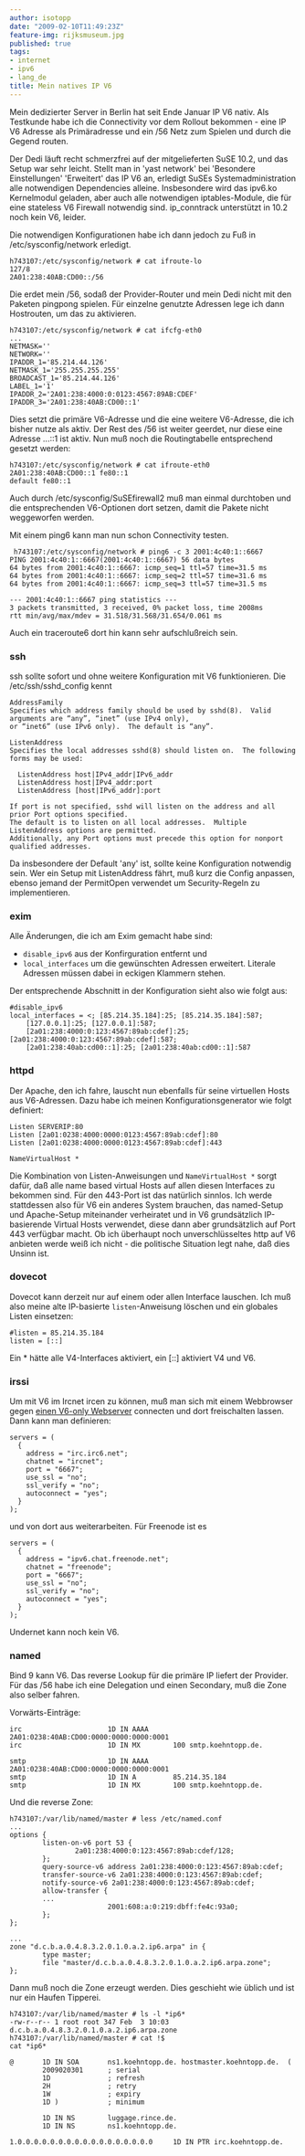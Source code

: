 ```yaml
---
author: isotopp
date: "2009-02-10T11:49:23Z"
feature-img: rijksmuseum.jpg
published: true
tags:
- internet
- ipv6
- lang_de
title: Mein natives IP V6
---
```

Mein dedizierter Server in Berlin hat seit Ende Januar IP V6 nativ. Als
Testkunde habe ich die Connectivity vor dem Rollout bekommen - eine IP V6
Adresse als Primäradresse und ein /56 Netz zum Spielen und durch die Gegend
routen.

Der Dedi läuft recht schmerzfrei auf der mitgelieferten SuSE 10.2, und das
Setup war sehr leicht. Stellt man in 'yast network' bei 'Besondere
Einstellungen' 'Erweitert' das IP V6 an, erledigt SuSEs Systemadministration
alle notwendigen Dependencies alleine. Insbesondere wird das ipv6.ko
Kernelmodul geladen, aber auch alle notwendigen iptables-Module, die für
eine stateless V6 Firewall notwendig sind. ip_conntrack unterstützt in 10.2
noch kein V6, leider.

Die notwendigen Konfigurationen habe ich dann jedoch zu Fuß in
/etc/sysconfig/network erledigt.

```console
h743107:/etc/sysconfig/network # cat ifroute-lo
127/8
2A01:238:40AB:CD00::/56
```

Die erdet mein /56, sodaß der Provider-Router und mein Dedi nicht mit den
Paketen pingpong spielen. Für einzelne genutzte Adressen lege ich dann
Hostrouten, um das zu aktivieren.

```console
h743107:/etc/sysconfig/network # cat ifcfg-eth0
...
NETMASK=''
NETWORK=''
IPADDR_1='85.214.44.126'
NETMASK_1='255.255.255.255'
BROADCAST_1='85.214.44.126'
LABEL_1='1'
IPADDR_2='2A01:238:4000:0:0123:4567:89AB:CDEF'
IPADDR_3='2A01:238:40AB:CD00::1'
```
 Dies setzt die primäre V6-Adresse und die eine weitere V6-Adresse, die ich bisher nutze als aktiv. Der Rest des /56 ist weiter geerdet, nur diese eine Adresse ...::1 ist aktiv. Nun muß noch die Routingtabelle entsprechend gesetzt werden:
```console
h743107:/etc/sysconfig/network # cat ifroute-eth0
2A01:238:40AB:CD00::1 fe80::1
default fe80::1
```

Auch durch /etc/sysconfig/SuSEfirewall2 muß man einmal durchtoben und die
entsprechenden V6-Optionen dort setzen, damit die Pakete nicht weggeworfen
werden.

Mit einem ping6 kann man nun schon Connectivity testen.

```console
 h743107:/etc/sysconfig/network # ping6 -c 3 2001:4c40:1::6667
PING 2001:4c40:1::6667(2001:4c40:1::6667) 56 data bytes
64 bytes from 2001:4c40:1::6667: icmp_seq=1 ttl=57 time=31.5 ms
64 bytes from 2001:4c40:1::6667: icmp_seq=2 ttl=57 time=31.6 ms
64 bytes from 2001:4c40:1::6667: icmp_seq=3 ttl=57 time=31.5 ms

--- 2001:4c40:1::6667 ping statistics ---
3 packets transmitted, 3 received, 0% packet loss, time 2008ms
rtt min/avg/max/mdev = 31.518/31.568/31.654/0.061 ms
```

Auch ein traceroute6 dort hin kann sehr aufschlußreich sein.

### ssh

ssh sollte sofort und ohne weitere Konfiguration mit V6 funktionieren. Die
/etc/ssh/sshd_config kennt

```console
AddressFamily
Specifies which address family should be used by sshd(8).  Valid arguments are “any”, “inet” (use IPv4 only),
or “inet6” (use IPv6 only).  The default is “any”.

ListenAddress
Specifies the local addresses sshd(8) should listen on.  The following forms may be used:

  ListenAddress host|IPv4_addr|IPv6_addr
  ListenAddress host|IPv4_addr:port
  ListenAddress [host|IPv6_addr]:port

If port is not specified, sshd will listen on the address and all prior Port options specified.
The default is to listen on all local addresses.  Multiple ListenAddress options are permitted.
Additionally, any Port options must precede this option for nonport qualified addresses.
```

Da insbesondere der Default 'any' ist, sollte keine Konfiguration notwendig
sein. Wer ein Setup mit ListenAddress fährt, muß kurz die Config anpassen,
ebenso jemand der PermitOpen verwendet um Security-Regeln zu implementieren.

### exim

Alle Änderungen, die ich am Exim gemacht habe sind:
- `disable_ipv6` aus der Konfirguration entfernt und
- `local_interfaces` um die gewünschten Adressen erweitert.
  Literale Adressen müssen dabei in eckigen Klammern stehen.

Der entsprechende Abschnitt in der Konfiguration sieht also wie folgt aus:

```console
#disable_ipv6
local_interfaces = <; [85.214.35.184]:25; [85.214.35.184]:587;
    [127.0.0.1]:25; [127.0.0.1]:587;
    [2a01:238:4000:0:123:4567:89ab:cdef]:25; [2a01:238:4000:0:123:4567:89ab:cdef]:587;
    [2a01:238:40ab:cd00::1]:25; [2a01:238:40ab:cd00::1]:587
```

### httpd

Der Apache, den ich fahre, lauscht nun ebenfalls für seine virtuellen Hosts
aus V6-Adressen. Dazu habe ich meinen Konfigurationsgenerator wie folgt
definiert:

```console
Listen SERVERIP:80
Listen [2a01:0238:4000:0000:0123:4567:89ab:cdef]:80
Listen [2a01:0238:4000:0000:0123:4567:89ab:cdef]:443

NameVirtualHost *
```

Die Kombination von Listen-Anweisungen und `NameVirtualHost *` sorgt dafür,
daß alle name based virtual Hosts auf allen diesen Interfaces zu bekommen
sind. Für den 443-Port ist das natürlich sinnlos. Ich werde stattdessen also
für V6 ein anderes System brauchen, das named-Setup und Apache-Setup
miteinander verheiratet und in V6 grundsätzlich IP-basierende Virtual Hosts
verwendet, diese dann aber grundsätzlich auf Port 443 verfügbar macht. Ob
ich überhaupt noch unverschlüsseltes http auf V6 anbieten werde weiß ich
nicht - die politische Situation legt nahe, daß dies Unsinn ist.

### dovecot

Dovecot kann derzeit nur auf einem oder allen Interface lauschen. Ich muß
also meine alte IP-basierte `listen`-Anweisung löschen und ein
globales Listen einsetzen:

```console
#listen = 85.214.35.184
listen = [::]
```

Ein * hätte alle V4-Interfaces aktiviert, ein [::] aktiviert V4 und V6.

### irssi

Um mit V6 im Ircnet ircen zu können, muß man sich mit einem Webbrowser gegen
[einen V6-only Webserver](http://irc.irc6.net) connecten und dort
freischalten lassen. Dann kann man definieren:

```console
servers = (
  {
    address = "irc.irc6.net";
    chatnet = "ircnet";
    port = "6667";
    use_ssl = "no";
    ssl_verify = "no";
    autoconnect = "yes";
  }
);
```

und von dort aus weiterarbeiten. Für Freenode ist es

```console
servers = (
  {
    address = "ipv6.chat.freenode.net";
    chatnet = "freenode";
    port = "6667";
    use_ssl = "no";
    ssl_verify = "no";
    autoconnect = "yes";
  }
);
```

Undernet kann noch kein V6.

### named

Bind 9 kann V6. Das reverse Lookup für die primäre IP liefert der Provider. Für das /56 habe ich eine Delegation und einen Secondary, muß die Zone also selber fahren.

Vorwärts-Einträge:

```console
irc                     1D IN AAAA      2A01:0238:40AB:CD00:0000:0000:0000:0001
irc                     1D IN MX        100 smtp.koehntopp.de.

smtp                    1D IN AAAA      2A01:0238:40AB:CD00:0000:0000:0000:0001
smtp                    1D IN A         85.214.35.184
smtp                    1D IN MX        100 smtp.koehntopp.de.
```

Und die reverse Zone:

```console
h743107:/var/lib/named/master # less /etc/named.conf
...
options {
        listen-on-v6 port 53 {
                2a01:238:4000:0:123:4567:89ab:cdef/128;
        };
        query-source-v6 address 2a01:238:4000:0:123:4567:89ab:cdef;
        transfer-source-v6 2a01:238:4000:0:123:4567:89ab:cdef;
        notify-source-v6 2a01:238:4000:0:123:4567:89ab:cdef;
        allow-transfer {
        ...
                        2001:608:a:0:219:dbff:fe4c:93a0;
        };
};

...
zone "d.c.b.a.0.4.8.3.2.0.1.0.a.2.ip6.arpa" in {
        type master;
        file "master/d.c.b.a.0.4.8.3.2.0.1.0.a.2.ip6.arpa.zone";
};
```

Dann muß noch die Zone erzeugt werden. Dies geschieht wie üblich und ist nur ein Haufen Tipperei.

```console
h743107:/var/lib/named/master # ls -l *ip6*
-rw-r--r-- 1 root root 347 Feb  3 10:03 d.c.b.a.0.4.8.3.2.0.1.0.a.2.ip6.arpa.zone
h743107:/var/lib/named/master # cat !$
cat *ip6*

@       1D IN SOA       ns1.koehntopp.de. hostmaster.koehntopp.de.  (
        2009020301      ; serial
        1D              ; refresh
        2H              ; retry
        1W              ; expiry
        1D )            ; minimum

        1D IN NS        luggage.rince.de.
        1D IN NS        ns1.koehntopp.de.

1.0.0.0.0.0.0.0.0.0.0.0.0.0.0.0.0.0     1D IN PTR irc.koehntopp.de.
```

